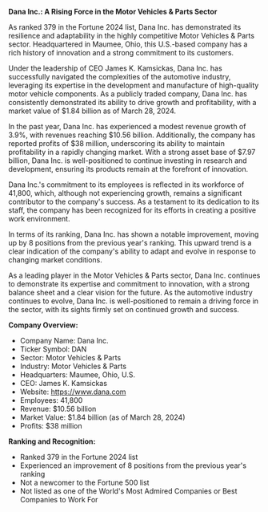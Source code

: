 **Dana Inc.: A Rising Force in the Motor Vehicles & Parts Sector**

As ranked 379 in the Fortune 2024 list, Dana Inc. has demonstrated its resilience and adaptability in the highly competitive Motor Vehicles & Parts sector. Headquartered in Maumee, Ohio, this U.S.-based company has a rich history of innovation and a strong commitment to its customers.

Under the leadership of CEO James K. Kamsickas, Dana Inc. has successfully navigated the complexities of the automotive industry, leveraging its expertise in the development and manufacture of high-quality motor vehicle components. As a publicly traded company, Dana Inc. has consistently demonstrated its ability to drive growth and profitability, with a market value of $1.84 billion as of March 28, 2024.

In the past year, Dana Inc. has experienced a modest revenue growth of 3.9%, with revenues reaching $10.56 billion. Additionally, the company has reported profits of $38 million, underscoring its ability to maintain profitability in a rapidly changing market. With a strong asset base of $7.97 billion, Dana Inc. is well-positioned to continue investing in research and development, ensuring its products remain at the forefront of innovation.

Dana Inc.'s commitment to its employees is reflected in its workforce of 41,800, which, although not experiencing growth, remains a significant contributor to the company's success. As a testament to its dedication to its staff, the company has been recognized for its efforts in creating a positive work environment.

In terms of its ranking, Dana Inc. has shown a notable improvement, moving up by 8 positions from the previous year's ranking. This upward trend is a clear indication of the company's ability to adapt and evolve in response to changing market conditions.

As a leading player in the Motor Vehicles & Parts sector, Dana Inc. continues to demonstrate its expertise and commitment to innovation, with a strong balance sheet and a clear vision for the future. As the automotive industry continues to evolve, Dana Inc. is well-positioned to remain a driving force in the sector, with its sights firmly set on continued growth and success.

**Company Overview:**

* Company Name: Dana Inc.
* Ticker Symbol: DAN
* Sector: Motor Vehicles & Parts
* Industry: Motor Vehicles & Parts
* Headquarters: Maumee, Ohio, U.S.
* CEO: James K. Kamsickas
* Website: https://www.dana.com
* Employees: 41,800
* Revenue: $10.56 billion
* Market Value: $1.84 billion (as of March 28, 2024)
* Profits: $38 million

**Ranking and Recognition:**

* Ranked 379 in the Fortune 2024 list
* Experienced an improvement of 8 positions from the previous year's ranking
* Not a newcomer to the Fortune 500 list
* Not listed as one of the World's Most Admired Companies or Best Companies to Work For